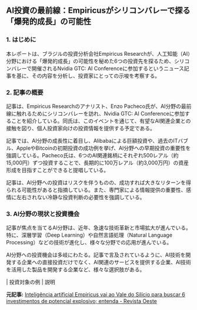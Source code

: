 ## AI投資の最前線：Empiricusがシリコンバレーで探る「爆発的成長」の可能性

### 1. はじめに

本レポートは、ブラジルの投資分析会社Empiricus Researchが、人工知能（AI）分野における「爆発的成長」の可能性を秘めた6つの投資先を探るため、シリコンバレーで開催されるNvidia GTC: AI Conferenceに参加するというニュース記事を基に、その内容を分析し、投資家にとっての示唆を考察する。

### 2. 記事の概要

記事は、Empiricus Researchのアナリスト、Enzo Pacheco氏が、AI分野の最前線に触れるためにシリコンバレーを訪れ、Nvidia GTC: AI Conferenceに参加することを紹介している。同氏は、このイベントを通じて、有望なAI関連企業との接触を図り、個人投資家向けの投資情報を提供する予定である。

記事では、AI分野の成長性に着目し、Alibabaによる巨額投資や、過去のITバブル、AppleやBitcoinの初期投資の成功例を挙げ、AI分野への早期投資の重要性を強調している。Pacheco氏は、6つのAI関連銘柄にそれぞれ500レアル（約15,000円）ずつ投資することで、長期的に100万レアル（約3,000万円）の資産形成を目指すことができると提唱している。

記事は、AI分野への投資はリスクを伴うものの、成功すれば大きなリターンを得られる可能性があると指摘している。また、専門家による情報提供の重要性、感情に左右されない冷静な投資判断の必要性を強調している。

### 3. AI分野の現状と投資機会

記事が焦点を当てるAI分野は、近年、急速な技術革新と市場拡大が進んでいる。特に、深層学習（Deep Learning）や自然言語処理（Natural Language Processing）などの技術が進化し、様々な分野での応用が進んでいる。

AI分野への投資機会は多岐にわたる。記事で言及されているように、AI技術を開発する企業への直接投資だけでなく、AI関連のサービスを提供する企業、AI技術を活用した製品を開発する企業など、様々な選択肢がある。

| 投資対象の例 | 説明 

**元記事:** [Inteligência artificial Empiricus vai ao Vale do Silício para buscar 6 investimentos de potencial explosivo; entenda - Revista Oeste](https://revistaoeste.com/projetos-especiais-oeste/inteligencia-artificial-empiricus-vai-ao-vale-do-silicio-para-buscar-6-investimentos-de-potencial-explosivo-entenda/)